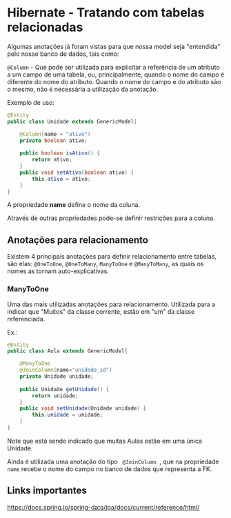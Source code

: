 # Hibernate - Tratando com tabelas relacionadas
Algumas anotações já foram vistas para que nossa model seja "entendida" pelo nosso banco de dados, tais como:

<code>@Column</code> - Que pode ser utilizada para explicitar a referência de um atributo a um campo de uma tabela, ou, principalmente,
quando o nome do campo é diferente do nome do atributo. Quando o nome do campo e do atributo são o mesmo, não é necessária
a utilização da anotação.

Exemplo de uso:

```java
@Entity
public class Unidade extends GenericModel{

	@Column(name = "ativo")
	private boolean ativo;
	
	public boolean isAtivo() {
		return ativo;
	}
	public void setAtivo(boolean ativo) {
		this.ativo = ativo;
	}
}
```
A propriedade <b>name</b> define o nome da coluna. 

Através de outras propriedades pode-se definir restrições para a coluna.


## Anotações para relacionamento
Existem 4 principais anotações para definir relacionamento entre tabelas, são elas: <code>@OneToOne</code>, <code>@OneToMany</code>, <code>ManyToOne</code> e <code>@ManyToMany</code>, as quais os nomes as tornam auto-explicativas.

### ManyToOne
Uma das mais utilizadas anotações para relacionamento. Utilizada para a indicar que "Muitos" da classe corrente, estão em "um" da classe referenciada.

Ex.:
```java
@Entity
public class Aula extends GenericModel{

	@ManyToOne
	@JoinColumn(name="unidade_id")
	private Unidade unidade;
	
	public Unidade getUnidade() {
		return unidade;
	}
	public void setUnidade(Unidade unidade) {
		this.unidade = unidade;
	}
}
```
Note que está sendo indicado que muitas Aulas estão em uma única Unidade.

Ainda é utilizada uma anotação do tipo <code> @JoinColumn </code>, que na propriedade <code>name</code> recebe o nome do campo
no banco de dados que representa a FK.


## Links importantes

https://docs.spring.io/spring-data/jpa/docs/current/reference/html/


